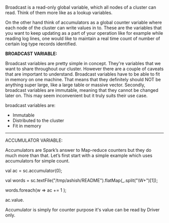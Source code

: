 Broadcast is a read-only global variable, which all nodes of a cluster can read. Think of them more like as a lookup variables.

On the other hand think of accumulators as a global counter variable where each node of the cluster can write values in to. These are the variables that you want to keep updating as a part of your operation like for example while reading log lines, one would like to maintain a real time count of number of certain log type records identified.



**BROADCAST VARIABLE:**

Broadcast variables are pretty simple in concept. They're variables that we want to share throughout our cluster. However there are a couple of caveats that are important to understand. Broadcast variables have to be able to fit in memory on one machine. That means that they definitely should NOT be anything super large, like a large table or massive vector. Secondly, broadcast variables are immutable, meaning that they cannot be changed later on. This may seem inconvenient but it truly suits their use case.

broadcast variables are:

- Immutable
- Distributed to the cluster
- Fit in memory

------------------------------------------------------

ACCUMULATOR VARIABLE:

Accumulators are Spark’s answer to Map-reduce counters but they do much more than that. Let’s first start with a simple example which uses accumulators for simple count.

val ac = sc.accumulator(0);

val words = sc.textFile("/tmp/ashish/README").flatMap(_.split("\\W+")[1]);

words.foreach(w => ac += 1 );

ac.value.

Accumulator is simply for counter purpose it's value can be read by Driver only.

